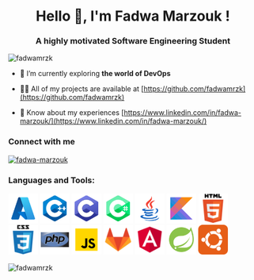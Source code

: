 <h1 align="center">Hello 👋, I'm Fadwa Marzouk !</h1>
<h3 align="center">A highly motivated Software Engineering Student</h3>

<p align="left"> <img src="https://komarev.com/ghpvc/?username=fadwamrzk&label=Profile%20views&color=0e75b6&style=flat" alt="fadwamrzk" /> </p>

- 🔭 I’m currently exploring **the world of DevOps**

- 👨‍💻 All of my projects are available at [https://github.com/fadwamrzk](https://github.com/fadwamrzk)

- 📄 Know about my experiences [https://www.linkedin.com/in/fadwa-marzouk/](https://www.linkedin.com/in/fadwa-marzouk/)

<h3 align="left">Connect with me</h3>
<p align="left">
<a href="https://linkedin.com/in/fadwa-marzouk" target="blank">
  <img align="center" src="https://raw.githubusercontent.com/rahuldkjain/github-profile-readme-generator/master/src/images/icons/Social/linked-in-alt.svg" alt="fadwa-marzouk" height="30" width="40" /></a>
</p>

<h3 align="left">Languages and Tools:</h3>
<p align="left">
  
 
  <img width="60" height="60" alt="azure" src="./icons/azure.svg" />

  <img width="60" height="60" alt="azure" src="./icons/icons8-c++.svg" />
  
  <img width="60" height="60" alt="azure" src="./icons/icons8-c-programming.svg" />
  
  <img width="60" height="60" alt="azure" src="./icons/icons8-c-sharp-logo-2.svg" />
  
  <img width="60" height="60" alt="azure" src="./icons/icons8-java.svg" />
  
  <img width="60" height="60" alt="azure" src="./icons/icons8-kotlin.svg" />

  <img width="60" height="60" alt="azure" src="./icons/html5-original-wordmark.svg" />
   
  <img width="60" height="60" alt="azure" src="./icons/css3-original-wordmark.svg" />
    
  <img width="60" height="60" alt="azure" src="./icons/php-original.svg" />
  
  <img width="60" height="60" alt="azure" src="./icons/icons8-javascript.svg" />
  
  <img width="60" height="60" alt="azure" src="./icons/gitlab-svgrepo-com.svg" />
  
  <img width="60" height="60" alt="azure" src="./icons/angular-svgrepo-com.svg" />
  
  <img width="60" height="60" alt="azure" src="./icons/icons8-spring-boot.svg" />
  
  <img width="60" height="60" alt="azure" src="./icons/ubuntu-svgrepo-com.svg" />
  
  
  


</p>

<p><img align="center" src="https://github-readme-stats.vercel.app/api/top-langs?username=fadwamrzk&show_icons=true&locale=en&layout=compact" alt="fadwamrzk" /></p>
